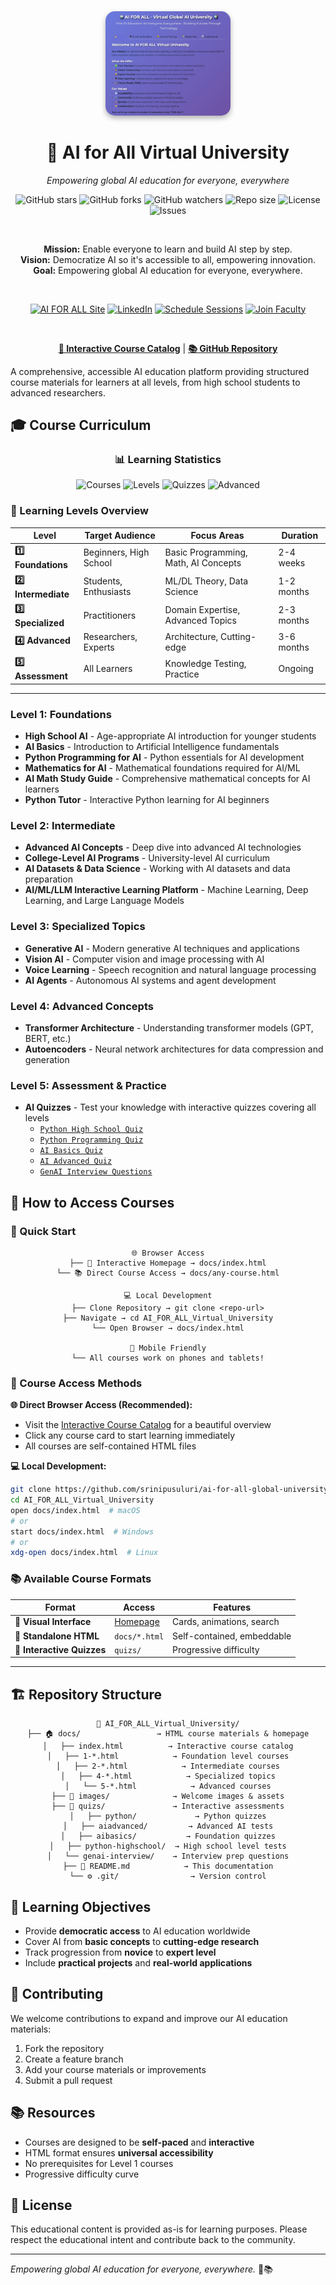 <div align="center">
  <img src="./images/welcome.png" alt="AI for All Virtual University" width="200" style="border-radius:15px; box-shadow: 0 4px 8px rgba(0,0,0,0.3);">

  <h1>🤖 AI for All Virtual University</h1>

  <p><em>Empowering global AI education for everyone, everywhere</em></p>

  <p>
    <img src="https://img.shields.io/github/stars/srinipusuluri/ai-for-all-global-university?style=social" alt="GitHub stars">
    <img src="https://img.shields.io/github/forks/srinipusuluri/ai-for-all-global-university?style=social" alt="GitHub forks">
    <img src="https://img.shields.io/github/watchers/srinipusuluri/ai-for-all-global-university?style=social" alt="GitHub watchers">
    <img src="https://img.shields.io/github/repo-size/srinipusuluri/ai-for-all-global-university" alt="Repo size">
    <img src="https://img.shields.io/github/license/srinipusuluri/ai-for-all-global-university" alt="License">
    <img src="https://img.shields.io/github/issues/srinipusuluri/ai-for-all-global-university" alt="Issues">
  </p>

  <br>

  **Mission:** Enable everyone to learn and build AI step by step.<br>
  **Vision:** Democratize AI so it's accessible to all, empowering innovation.<br>
  **Goal:** Empowering global AI education for everyone, everywhere.

  <br>

  <p>
    <a href="https://srinipusuluri.github.io/ai-for-all/"><img src="https://img.shields.io/badge/🌟_Visit_AI_FOR_ALL_Site-blue?style=for-the-badge" alt="AI FOR ALL Site"></a>
    <a href="https://www.linkedin.com/in/pusulurisrinivasa/"><img src="https://img.shields.io/badge/👨‍🏫_Created_by_Srinivasa_Pusuluri-blue?style=for-the-badge" alt="LinkedIn"></a>
    <a href="https://docs.google.com/forms/d/1CbYODkVmHtE_vVCywD6EyOP0i9fWCiDmjv7bomAE4Wo/viewform"><img src="https://img.shields.io/badge/📅_Schedule_1--1_Free_Sessions-green?style=for-the-badge" alt="Schedule Sessions"></a>
    <a href="https://docs.google.com/forms/d/e/1FAIpQLSfZMPiXsYL1CbFz5fIVTf-qiah8I53zo2GGAq8_2zwYKPkd_g/viewform"><img src="https://img.shields.io/badge/🤝_Join_Faculty/Volunteer/Mentor-orange?style=for-the-badge" alt="Join Faculty"></a>
  </p>

  <br>

  **[🎯 Interactive Course Catalog](docs/index.html)** | **[📚 GitHub Repository](https://github.com/srinipusuluri/ai-for-all-global-university)**

</div>

A comprehensive, accessible AI education platform providing structured course materials for learners at all levels, from high school students to advanced researchers.

## 🎓 Course Curriculum

<div align="center">

### 📊 Learning Statistics
<p>
  <img src="https://img.shields.io/badge/✅_Courses_Available-20+-brightgreen" alt="Courses">
  <img src="https://img.shields.io/badge/🎓_Learning_Levels-5-blue" alt="Levels">
  <img src="https://img.shields.io/badge/📝_Interactive_Quizzes-5-orange" alt="Quizzes">
  <img src="https://img.shields.io/badge/🚀_Advanced_Content-LLM_+_More-purple" alt="Advanced">
</p>

</div>

### 🎯 Learning Levels Overview

| Level | Target Audience | Focus Areas | Duration |
|-------|----------------|-------------|----------|
| **1️⃣ Foundations** | Beginners, High School | Basic Programming, Math, AI Concepts | 2-4 weeks |
| **2️⃣ Intermediate** | Students, Enthusiasts | ML/DL Theory, Data Science | 1-2 months |
| **3️⃣ Specialized** | Practitioners | Domain Expertise, Advanced Topics | 2-3 months |
| **4️⃣ Advanced** | Researchers, Experts | Architecture, Cutting-edge | 3-6 months |
| **5️⃣ Assessment** | All Learners | Knowledge Testing, Practice | Ongoing |

<hr>

### Level 1: Foundations
- **High School AI** - Age-appropriate AI introduction for younger students
- **AI Basics** - Introduction to Artificial Intelligence fundamentals
- **Python Programming for AI** - Python essentials for AI development
- **Mathematics for AI** - Mathematical foundations required for AI/ML
- **AI Math Study Guide** - Comprehensive mathematical concepts for AI learners
- **Python Tutor** - Interactive Python learning for AI beginners

### Level 2: Intermediate
- **Advanced AI Concepts** - Deep dive into advanced AI technologies
- **College-Level AI Programs** - University-level AI curriculum
- **AI Datasets & Data Science** - Working with AI datasets and data preparation
- **AI/ML/LLM Interactive Learning Platform** - Machine Learning, Deep Learning, and Large Language Models

### Level 3: Specialized Topics
- **Generative AI** - Modern generative AI techniques and applications
- **Vision AI** - Computer vision and image processing with AI
- **Voice Learning** - Speech recognition and natural language processing
- **AI Agents** - Autonomous AI systems and agent development

### Level 4: Advanced Concepts
- **Transformer Architecture** - Understanding transformer models (GPT, BERT, etc.)
- **Autoencoders** - Neural network architectures for data compression and generation

### Level 5: Assessment & Practice
- **AI Quizzes** - Test your knowledge with interactive quizzes covering all levels
  - [`Python High School Quiz`](quizs/python-highschool/PythonHighSchool.html)
  - [`Python Programming Quiz`](quizs/python/python_quiz.html)
  - [`AI Basics Quiz`](quizs/aibasics/AIBasics.html)
  - [`AI Advanced Quiz`](quizs/aiadvanced/AIAdvanced.html)
  - [`GenAI Interview Questions`](quizs/genai-interview/GenAI-Interview.html)

## 📖 How to Access Courses

### 🚀 Quick Start

<div align="center">

```
🌐 Browser Access
├── 🎯 Interactive Homepage → docs/index.html
└── 📚 Direct Course Access → docs/any-course.html

💻 Local Development
├── Clone Repository → git clone <repo-url>
├── Navigate → cd AI_FOR_ALL_Virtual_University
└── Open Browser → docs/index.html

📱 Mobile Friendly
└── All courses work on phones and tablets!
```

</div>

### 🎯 Course Access Methods

**🌐 Direct Browser Access (Recommended):**
- Visit the [Interactive Course Catalog](docs/index.html) for a beautiful overview
- Click any course card to start learning immediately
- All courses are self-contained HTML files

**💻 Local Development:**
```bash
git clone https://github.com/srinipusuluri/ai-for-all-global-university
cd AI_FOR_ALL_Virtual_University
open docs/index.html  # macOS
# or
start docs/index.html  # Windows
# or
xdg-open docs/index.html  # Linux
```

### 📚 Available Course Formats

| Format | Access | Features |
|--------|--------|----------|
| **🎨 Visual Interface** | [Homepage](docs/index.html) | Cards, animations, search |
| **📄 Standalone HTML** | `docs/*.html` | Self-contained, embeddable |
| **📝 Interactive Quizzes** | `quizs/` | Progressive difficulty |

<hr>

## 🏗️ Repository Structure

<div align="center">

```
📁 AI_FOR_ALL_Virtual_University/
├── 🏠 docs/                 → HTML course materials & homepage
│   ├── index.html          → Interactive course catalog
│   ├── 1-*.html            → Foundation level courses
│   ├── 2-*.html            → Intermediate courses
│   ├── 4-*.html            → Specialized topics
│   └── 5-*.html            → Advanced courses
├── 🧠 images/              → Welcome images & assets
├── 📝 quizs/               → Interactive assessments
│   ├── python/             → Python quizzes
│   ├── aiadvanced/         → Advanced AI tests
│   ├── aibasics/           → Foundation quizzes
│   ├── python-highschool/  → High school level tests
│   └── genai-interview/    → Interview prep questions
├── 📖 README.md            → This documentation
└── ⚙️ .git/                → Version control
```

</div>

## 🎯 Learning Objectives

- Provide **democratic access** to AI education worldwide
- Cover AI from **basic concepts** to **cutting-edge research**
- Track progression from **novice** to **expert level**
- Include **practical projects** and **real-world applications**

## 🤝 Contributing

We welcome contributions to expand and improve our AI education materials:

1. Fork the repository
2. Create a feature branch
3. Add your course materials or improvements
4. Submit a pull request

## 📚 Resources

- Courses are designed to be **self-paced** and **interactive**
- HTML format ensures **universal accessibility**
- No prerequisites for Level 1 courses
- Progressive difficulty curve

## 📄 License

This educational content is provided as-is for learning purposes. Please respect the educational intent and contribute back to the community.

---

*Empowering global AI education for everyone, everywhere.* 🤖📚
